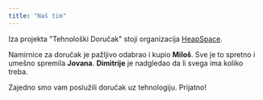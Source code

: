 ```yaml
---
title: "Naš tim"
---
```


Iza projekta "Tehnološki Doručak" stoji organizacija [HeapSpace](http://heapspace.rs).

Namirnice za doručak je pažljivo odabrao i kupio **Miloš**.
Sve je to spretno i umešno spremila **Jovana**.
**Dimitrije** je nadgledao da li svega ima koliko treba.

Zajedno smo vam poslužili doručak uz tehnologiju. Prijatno!